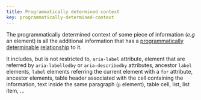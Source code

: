 ```yaml
---
title: Programmatically determined context
key: programmatically-determined-context
---
```


The programmatically determined context of some piece of information (_e.g_ an element) is all the additional information that has a [programmatically determinable](https://www.w3.org/TR/WCAG21/#dfn-programmatically-determinable) [relationship](https://www.w3.org/TR/WCAG21/#dfn-relationships) to it.

It includes, but is not restricted to, `aria-label` attribute, element that are referred by `aria-labelledby` or `aria-describedby` attributes, ancestor `label` elements, `label` elements referring the current element with a `for` attribute, ancestor elements, table header associated with the cell containing the information, text inside the same paragraph (`p` element), table cell, list, list item, …
